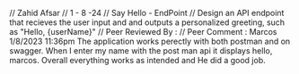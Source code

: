 // Zahid Afsar // 1 - 8 -24 // Say Hello - EndPoint // Design an API endpoint that recieves the user input and and outputs a personalized greeting, such as "Hello, {userName}" // Peer Reviewed By : // Peer Comment : Marcos 1/8/2023 11:36pm The application works perectly with both postman and on swagger. When I enter my name with the post man api it displays hello, marcos. Overall everything works as intended and He did a good job.
